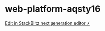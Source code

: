 # web-platform-aqsty16

[Edit in StackBlitz next generation editor ⚡️](https://stackblitz.com/~/github.com/MZIM-AND/web-platform-aqsty16)